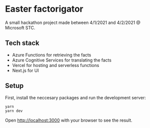 # Easter factorigator
A small hackathon project made between 4/1/2021 and 4/2/2021 @ Microsoft STC.

## Tech stack
- Azure Functions for retrieving the facts
- Azure Cognitive Services for translating the facts
- Vercel for hosting and serverless functions
- Next.js for UI

## Setup
First, install the neccesary packages and run the development server:

```bash
yarn
yarn dev
```

Open [http://localhost:3000](http://localhost:3000) with your browser to see the result.
